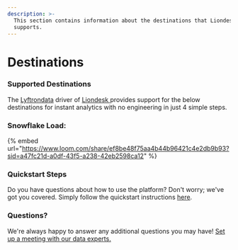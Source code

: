 ```yaml
---
description: >-
  This section contains information about the destinations that Liondesk 
  supports.
---
```


# Destinations

### Supported Destinations

The [Lyftrondata](https://www.lyftrondata.com/) driver of [Liondesk ](https://www.lyftrondata.com/integration/sales-analytics/Lion-desk/)provides support for the below destinations for instant analytics with no engineering in just 4 simple steps.

### Snowflake Load:

{% embed url="https://www.loom.com/share/ef8be48f75aa4b44b96421c4e2db9b93?sid=a47fc21d-a0df-43f5-a238-42eb2598ca12" %}

### Quickstart Steps

Do you have questions about how to use the platform? Don't worry; we've got you covered. Simply follow the quickstart instructions [here](./).

### Questions? <a href="#questions" id="questions"></a>

We're always happy to answer any additional questions you may have! [Set up a meeting with our data experts.](https://www.lyftrondata.com/book-a-meeting/)
